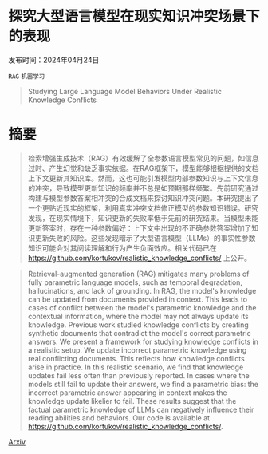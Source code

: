 # 探究大型语言模型在现实知识冲突场景下的表现

发布时间：2024年04月24日

`RAG` `机器学习`

> Studying Large Language Model Behaviors Under Realistic Knowledge Conflicts

# 摘要

> 检索增强生成技术（RAG）有效缓解了全参数语言模型常见的问题，如信息过时、产生幻觉和缺乏事实依据。在RAG框架下，模型能够根据提供的文档上下文更新其知识库。然而，这也可能引发模型内部参数知识与上下文信息的冲突，导致模型更新知识的频率并不总是如预期那样频繁。先前研究通过构建与模型参数答案相冲突的合成文档来探讨知识冲突问题。本研究提出了一个更贴近现实的框架，利用真实冲突文档修正模型的参数知识错误。研究发现，在现实情境下，知识更新的失败率低于先前的研究结果。当模型未能更新答案时，存在一种参数偏好：上下文中出现的不正确参数答案增加了知识更新失败的风险。这些发现暗示了大型语言模型（LLMs）的事实性参数知识可能会对其阅读理解和行为产生负面效应。相关代码已在 https://github.com/kortukov/realistic_knowledge_conflicts/ 上公开。

> Retrieval-augmented generation (RAG) mitigates many problems of fully parametric language models, such as temporal degradation, hallucinations, and lack of grounding. In RAG, the model's knowledge can be updated from documents provided in context. This leads to cases of conflict between the model's parametric knowledge and the contextual information, where the model may not always update its knowledge. Previous work studied knowledge conflicts by creating synthetic documents that contradict the model's correct parametric answers. We present a framework for studying knowledge conflicts in a realistic setup. We update incorrect parametric knowledge using real conflicting documents. This reflects how knowledge conflicts arise in practice. In this realistic scenario, we find that knowledge updates fail less often than previously reported. In cases where the models still fail to update their answers, we find a parametric bias: the incorrect parametric answer appearing in context makes the knowledge update likelier to fail. These results suggest that the factual parametric knowledge of LLMs can negatively influence their reading abilities and behaviors. Our code is available at https://github.com/kortukov/realistic_knowledge_conflicts/.

[Arxiv](https://arxiv.org/abs/2404.16032)